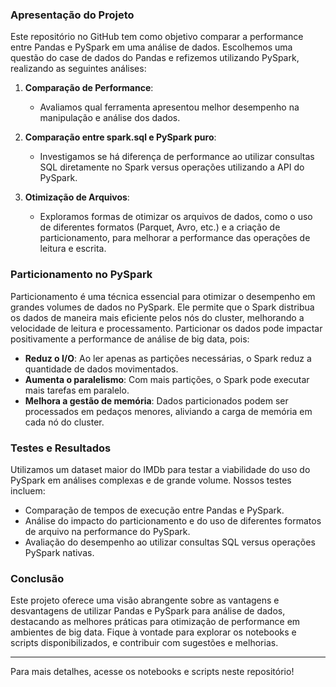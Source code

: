 ### Apresentação do Projeto

Este repositório no GitHub tem como objetivo comparar a performance entre Pandas e PySpark em uma análise de dados. Escolhemos uma questão do case de dados do Pandas e refizemos utilizando PySpark, realizando as seguintes análises:

1. **Comparação de Performance**:
   - Avaliamos qual ferramenta apresentou melhor desempenho na manipulação e análise dos dados.

2. **Comparação entre spark.sql e PySpark puro**:
   - Investigamos se há diferença de performance ao utilizar consultas SQL diretamente no Spark versus operações utilizando a API do PySpark.

3. **Otimização de Arquivos**:
   - Exploramos formas de otimizar os arquivos de dados, como o uso de diferentes formatos (Parquet, Avro, etc.) e a criação de particionamento, para melhorar a performance das operações de leitura e escrita.

### Particionamento no PySpark

Particionamento é uma técnica essencial para otimizar o desempenho em grandes volumes de dados no PySpark. Ele permite que o Spark distribua os dados de maneira mais eficiente pelos nós do cluster, melhorando a velocidade de leitura e processamento. Particionar os dados pode impactar positivamente a performance de análise de big data, pois:

- **Reduz o I/O**: Ao ler apenas as partições necessárias, o Spark reduz a quantidade de dados movimentados.
- **Aumenta o paralelismo**: Com mais partições, o Spark pode executar mais tarefas em paralelo.
- **Melhora a gestão de memória**: Dados particionados podem ser processados em pedaços menores, aliviando a carga de memória em cada nó do cluster.

### Testes e Resultados

Utilizamos um dataset maior do IMDb para testar a viabilidade do uso do PySpark em análises complexas e de grande volume. Nossos testes incluem:

- Comparação de tempos de execução entre Pandas e PySpark.
- Análise do impacto do particionamento e do uso de diferentes formatos de arquivo na performance do PySpark.
- Avaliação do desempenho ao utilizar consultas SQL versus operações PySpark nativas.

### Conclusão

Este projeto oferece uma visão abrangente sobre as vantagens e desvantagens de utilizar Pandas e PySpark para análise de dados, destacando as melhores práticas para otimização de performance em ambientes de big data. Fique à vontade para explorar os notebooks e scripts disponibilizados, e contribuir com sugestões e melhorias.

---
Para mais detalhes, acesse os notebooks e scripts neste repositório!
